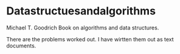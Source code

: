 # Datastructuesandalgorithms
Michael T. Goodrich Book on algorithms and data structures. 

There are the problems worked out. I have wirtten them out as text documents. 
